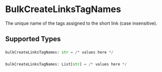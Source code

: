 # BulkCreateLinksTagNames

The unique name of the tags assigned to the short link (case insensitive).


## Supported Types

### 

```python
bulkCreateLinksTagNames: str = /* values here */
```

### 

```python
bulkCreateLinksTagNames: List[str] = /* values here */
```

